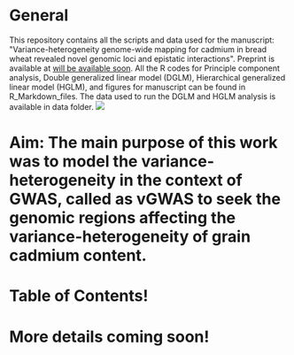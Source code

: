 # General
This repository  contains all the scripts and data used for the manuscript: "Variance-heterogeneity genome-wide mapping for cadmium in bread wheat revealed novel genomic loci and epistatic interactions".  Preprint is available at [will be available soon](soon). All the R codes for Principle component analysis, Double generalized linear model (DGLM), Hierarchical generalized linear model (HGLM), and figures for manuscript can be found in R_Markdown_files.  The data used to run the DGLM and HGLM analysis is available in data folder.
![](www/figure.jpg=100x100)
# Aim: The main purpose of this work was to model the variance-heterogeneity in the context of GWAS, called as vGWAS to seek the genomic regions affecting the variance-heterogeneity of grain cadmium content.
# Table of Contents!
# More details coming soon!
